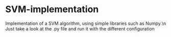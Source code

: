 # SVM-implementation
Implementation of a SVM algorithm, using simple libraries such as Numpy.\n
Just take a look at the .py file and run it with the different configuration
